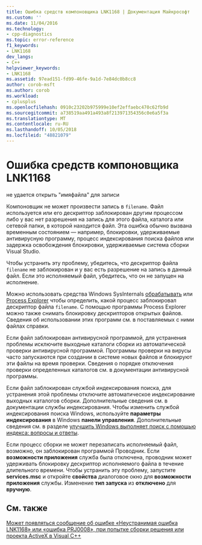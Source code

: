 ```yaml
---
title: Ошибка средств компоновщика LNK1168 | Документация Майкрософт
ms.custom: ''
ms.date: 11/04/2016
ms.technology:
- cpp-diagnostics
ms.topic: error-reference
f1_keywords:
- LNK1168
dev_langs:
- C++
helpviewer_keywords:
- LNK1168
ms.assetid: 97ead151-fd99-46fe-9a1d-7e84dc0b8cc8
author: corob-msft
ms.author: corob
ms.workload:
- cplusplus
ms.openlocfilehash: 0910c23202b975999e10ef2effaebc470c62fb9d
ms.sourcegitcommit: a738519aa491a493a8f213971354356c0e6a5f3a
ms.translationtype: MT
ms.contentlocale: ru-RU
ms.lasthandoff: 10/05/2018
ms.locfileid: "48821079"
---
```

# <a name="linker-tools-error-lnk1168"></a>Ошибка средств компоновщика LNK1168

не удается открыть "имяфайла" для записи

Компоновщик не может произвести запись в `filename`. Файл используется или его дескриптор заблокирован другим процессом либо у вас нет разрешения на запись для этого файла, каталога или сетевой папки, в которой находится файл. Эта ошибка обычно вызвана временным состоянием — например, блокировки, удерживаемые антивирусную программу, процесс индексирования поиска файлов или задержка освобождения блокировки, удерживаемые система сборки Visual Studio.

Чтобы устранить эту проблему, убедитесь, что дескриптор файла `filename` не заблокирован и у вас есть разрешение на запись в данный файл. Если это исполняемый файл, убедитесь, что он не запущен на исполнение.

Можно использовать средства Windows SysInternals [обрабатывать](http://technet.microsoft.com/sysinternals/bb896655.aspx) или [Process Explorer](http://technet.microsoft.com/sysinternals/bb896653) чтобы определить, какой процесс заблокировал дескриптор файла `filename`. С помощью программы Process Explorer можно также снимать блокировку дескрипторов открытых файлов. Сведения об использовании этих программ см. в поставляемых с ними файлах справки.

Если файл заблокирован антивирусной программой, для устранения проблемы исключите выходные каталоги сборки из автоматической проверки антивирусной программой. Программы проверки на вирусы часто запускаются при создании в системе новых файлов и блокируют эти файлы на время проверки. Сведения о порядке отключения проверки определенных каталогов см. в документации антивирусной программы.

Если файл заблокирован службой индексирования поиска, для устранения этой проблемы отключите автоматическое индексирование выходных каталогов сборки. Дополнительные сведения см. в документации службы индексирования. Чтобы изменить службой индексирования поиска Windows, используйте **параметры индексирования** в Windows **панели управления**. Дополнительные сведения см. в разделе [улучшить Windows выполняет поиск с помощью индекса: вопросы и ответы](http://windows.microsoft.com/windows/improve-windows-searches-using-index-faq#1TC=windows-7).

Если процесс сборки не может перезаписать исполняемый файл, возможно, он заблокирован программой Проводник. Если **возможности приложения** служба была отключена, проводник может удерживать блокировку дескриптор исполняемого файла в течение длительного времени. Чтобы устранить эту проблему, запустите **services.msc** и откройте **свойства** диалоговое окно для **возможности приложения** службы. Изменение **тип запуска** из **отключено** для **вручную**.

## <a name="see-also"></a>См. также

[Может появляться сообщение об ошибке «Неустранимая ошибка LNK1168» или «ошибка PRJ0008», при попытке сборки решения или проекта ActiveX в Visual C++](http://support.microsoft.com/kb/308358)